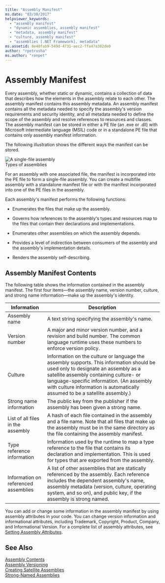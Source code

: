 ```yaml
---
title: "Assembly Manifest"
ms.date: "03/30/2017"
helpviewer_keywords: 
  - "assembly manifest"
  - "dynamic assemblies, assembly manifest"
  - "metadata, assembly manifest"
  - "culture, assembly manifest"
  - "assemblies [.NET Framework], metadata"
ms.assetid: 8e40fab9-549d-4731-aec2-ffa47a382de0
author: "rpetrusha"
ms.author: "ronpet"
---
```

# Assembly Manifest
Every assembly, whether static or dynamic, contains a collection of data that describes how the elements in the assembly relate to each other. The assembly manifest contains this assembly metadata. An assembly manifest contains all the metadata needed to specify the assembly's version requirements and security identity, and all metadata needed to define the scope of the assembly and resolve references to resources and classes. The assembly manifest can be stored in either a PE file (an .exe or .dll) with Microsoft intermediate language (MSIL) code or in a standalone PE file that contains only assembly manifest information.  
  
 The following illustration shows the different ways the manifest can be stored.  
  
 ![A single&#45;file assembly](../../../docs/framework/app-domains/media/assemblytypes.gif "assemblytypes")  
Types of assemblies  
  
 For an assembly with one associated file, the manifest is incorporated into the PE file to form a single-file assembly. You can create a multifile assembly with a standalone manifest file or with the manifest incorporated into one of the PE files in the assembly.  
  
 Each assembly's manifest performs the following functions:  
  
-   Enumerates the files that make up the assembly.  
  
-   Governs how references to the assembly's types and resources map to the files that contain their declarations and implementations.  
  
-   Enumerates other assemblies on which the assembly depends.  
  
-   Provides a level of indirection between consumers of the assembly and the assembly's implementation details.  
  
-   Renders the assembly self-describing.  
  
## Assembly Manifest Contents  
 The following table shows the information contained in the assembly manifest. The first four items—the assembly name, version number, culture, and strong name information—make up the assembly's identity.  
  
|Information|Description|  
|-----------------|-----------------|  
|Assembly name|A text string specifying the assembly's name.|  
|Version number|A major and minor version number, and a revision and build number. The common language runtime uses these numbers to enforce version policy.|  
|Culture|Information on the culture or language the assembly supports. This information should be used only to designate an assembly as a satellite assembly containing culture- or language-specific information. (An assembly with culture information is automatically assumed to be a satellite assembly.)|  
|Strong name information|The public key from the publisher if the assembly has been given a strong name.|  
|List of all files in the assembly|A hash of each file contained in the assembly and a file name. Note that all files that make up the assembly must be in the same directory as the file containing the assembly manifest.|  
|Type reference information|Information used by the runtime to map a type reference to the file that contains its declaration and implementation. This is used for types that are exported from the assembly.|  
|Information on referenced assemblies|A list of other assemblies that are statically referenced by the assembly. Each reference includes the dependent assembly's name, assembly metadata (version, culture, operating system, and so on), and public key, if the assembly is strong named.|  
  
 You can add or change some information in the assembly manifest by using assembly attributes in your code. You can change version information and informational attributes, including Trademark, Copyright, Product, Company, and Informational Version. For a complete list of assembly attributes, see [Setting Assembly Attributes](../../../docs/framework/app-domains/set-assembly-attributes.md).  
  
## See Also  
 [Assembly Contents](../../../docs/framework/app-domains/assembly-contents.md)  
 [Assembly Versioning](../../../docs/framework/app-domains/assembly-versioning.md)  
 [Creating Satellite Assemblies](../../../docs/framework/resources/creating-satellite-assemblies-for-desktop-apps.md)  
 [Strong-Named Assemblies](../../../docs/framework/app-domains/strong-named-assemblies.md)
